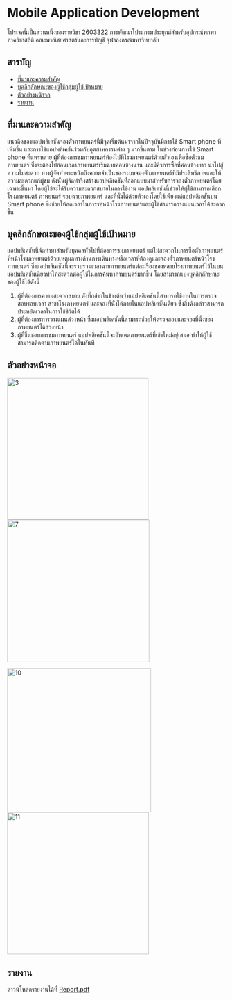 # Mobile Application Development

โปรเจคนี้เป็นส่วนหนึ่งของรายวิชา 2603322 การพัฒนาโปรแกรมประยุกต์สำหรับอุปกรณ์พกพา ภาควิชาสถิติ คณะพาณิชยศาสตร์และการบัญชี จุฬาลงกรณ์มหาวิทยาลัย

## สารบัญ

- [ที่มาและความสำคัญ](#ที่มาและความสำคัญ)
- [บุคลิกลักษณะของผู้ใช้กลุ่มผู้ใช้เป้าหมาย](#บุคลิกลักษณะของผู้ใช้กลุ่มผู้ใช้เป้าหมาย)
- [ตัวอย่างหน้าจอ](#ตัวอย่างหน้าจอ)
- [รายงาน](#รายงาน)

## ที่มาและความสำคัญ

แนวคิดของแอปพลิเคชันจองตั๋วภาพยนตร์นี้มีจุดเริ่มต้นมาจากในปัจจุบันมีการใช้ Smart phone ที่เพิ่มขึ้น และการใช้แอปพลิเคชันร่วมกับอุตสาหกรรมต่าง ๆ มากขึ้นตาม ในช่วงก่อนการใช้ Smart phone ที่แพร่หลาย ผู้ที่ต้องการชมภาพยนตร์ต้องไปที่โรงภาพยนตร์ด้วยตัวเองเพื่อซื้อตั๋วชมภาพยนตร์ ซึ่งจะต้องไปก่อนเวลาภาพยนตร์เริ่มฉายค่อนข้างนาน และมีคิวการซื้อที่ค่อนข้างยาว นำไปสู่ความไม่สะดวก ทางผู้จัดทำตระหนักถึงความจำเป็นของระบบจองตั๋วภาพยนตร์ที่มีประสิทธิภาพและให้ความสะดวกแก่ผู้ชม ดังนั้นผู้จัดทำจึงสร้างแอปพลิเคชันที่ออกแบบมาสำหรับการจองตั๋วภาพยนตร์โดยเฉพาะขึ้นมา โดยผู้ใช้จะได้รับความสะดวกสบายในการใช้งาน แอปพลิเคชันนี้ช่วยให้ผู้ใช้สามารถเลือกโรงภาพยนตร์ ภาพยนตร์ รอบฉายภาพยนตร์ และที่นั่งได้ด้วยตัวเองโดยใช้เพียงแค่แอปพลิเคชันบน Smart phone ซึ่งช่วยให้ลดเวลาในการรอหน้าโรงภาพยนตร์และผู้ใช้สามารถวางแผนเวลาได้สะดวกขึ้น

## บุคลิกลักษณะของผู้ใช้กลุ่มผู้ใช้เป้าหมาย

แอปพลิเคชันนี้จัดทำมาสำหรับบุคคลทั่วไปที่ต้องการชมภาพยนตร์ แต่ไม่สะดวกในการซื้อตั๋วภาพยนตร์ที่หน้าโรงภาพยนตร์ด้วยเหตุผลทางด้านการเดินทางหรือเวลาที่ต้องดูและจองตั๋วภาพยนตร์หน้าโรงภาพยนตร์ ซึ่งแอปพลิเคชันนี้จะรวบรวมเวลาฉายภาพยนตร์แต่ละเรื่องของหลายโรงภาพยนตร์ไว้ในบนแอปพลิเคชันเดียวทำให้สะดวกต่อผู้ใช้ในการค้นหาภาพยนตร์มากขึ้น โดยสามารถแบ่งบุคลิกลักษณะของผู้ใช้ได้ดังนี้

 1. ผู้ที่ต้องการความสะดวกสบาย ดังที่กล่าวในข้างต้นว่าแอปพลิเคชันนี้สามารถใช้งานในการตรวจสอบรอบเวลา สาขาโรงภาพยนตร์ และจองที่นั่งได้ภายในแอปพลิเคชันเดียว ซึ่งสิ่งดังกล่าวสามารถประหยัดเวลาในการใช้ชีวิตได้
 2. ผู้ที่ต้องการการวางแผนล่วงหน้า ซึ่งแอปพลิเคชันนี้สามารถช่วยให้ตรวจสอบและจองที่นั่งของภาพยนตร์ได้ล่วงหน้า
 3. ผู้ที่ชื่นชอบการชมภาพยนตร์ แอปพลิเคชันนี้จะอัพเดตภาพยนตร์ที่เข้าใหม่อยู่เสมอ ทำให้ผู้ใช้สามารถติดตามภาพยนตร์ได้ในทันที

## ตัวอย่างหน้าจอ

<p>
<img width="326" alt="3" src="https://github.com/patinya2001/2603322-Mobile-Application-Development/assets/149204731/7ad4f757-6d5e-4f87-b2b8-cafa21fe1b8d">
<img width="328" alt="7" src="https://github.com/patinya2001/2603322-Mobile-Application-Development/assets/149204731/3ae8ce76-be87-4b55-a7be-6b37bb88b87e">
</p>

<p>
<img width="332" alt="10" src="https://github.com/patinya2001/2603322-Mobile-Application-Development/assets/149204731/bb7c2ec9-ef28-4b90-9efd-0748d27045bb">
<img width="327" alt="11" src="https://github.com/patinya2001/2603322-Mobile-Application-Development/assets/149204731/96b35593-583e-4c48-bdd4-863948a442d9">
</p>

## รายงาน

ดาวน์โหลดรายงานได้ที่ [Report.pdf](Report/)
